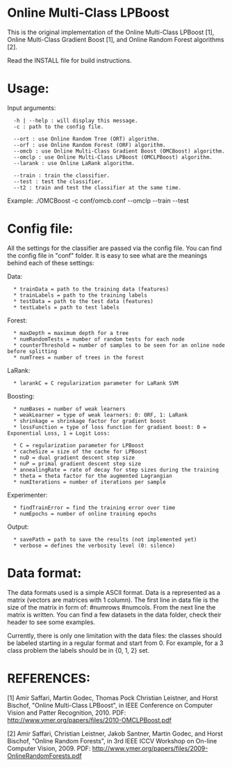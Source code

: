 Online Multi-Class LPBoost
=========================

This is the original implementation of the Online Multi-Class LPBoost [1], Online Multi-Class Gradient Boost [1], and Online Random Forest algorithms [2]. 

Read the INSTALL file for build instructions.

Usage:
======
Input arguments:

      -h | --help : will display this message.
      -c : path to the config file.
      
      --ort : use Online Random Tree (ORT) algorithm.
      --orf : use Online Random Forest (ORF) algorithm.
      --omcb : use Online Multi-Class Gradient Boost (OMCBoost) algorithm.
      --omclp : use Online Multi-Class LPBoost (OMCLPBoost) algorithm.
      --larank : use Online LaRank algorithm.

      --train : train the classifier.
      --test : test the classifier.
      --t2 : train and test the classifier at the same time.

 Example:
      ./OMCBoost -c conf/omcb.conf --omclp --train --test

Config file:
============

All the settings for the classifier are passed via the config file. You can find the config file in "conf" folder. It is
easy to see what are the meanings behind each of these settings:

Data:

      * trainData = path to the training data (features)
      * trainLabels = path to the training labels
      * testData = path to the test data (features)
      * testLabels = path to test labels

Forest:

      * maxDepth = maximum depth for a tree
      * numRandomTests = number of random tests for each node
      * counterThreshold = number of samples to be seen for an online node before splitting
      * numTrees = number of trees in the forest

LaRank:

      * larankC = C regularization parameter for LaRank SVM

Boosting:

      * numBases = number of weak learners
      * weakLearner = type of weak learners: 0: ORF, 1: LaRank
      * shrinkage = shrinkage factor for gradient boost
      * lossFunction = type of loss function for gradient boost: 0 = Exponential Loss, 1 = Logit Loss:
      
      * C = regularization parameter for LPBoost
      * cacheSize = size of the cache for LPBoost
      * nuD = dual gradient descent step size
      * nuP = primal gradient descent step size
      * annealingRate = rate of decay for step sizes during the training
      * theta = theta factor for the augmented Lagrangian
      * numIterations = number of iterations per sample

Experimenter:

      * findTrainError = find the training error over time
      * numEpochs = number of online training epochs

Output:

      * savePath = path to save the results (not implemented yet)
      * verbose = defines the verbosity level (0: silence)

Data format:
============

The data formats used is a simple ASCII format. Data is a represented as a matrix (vectors are matrices with 1 column). The first line in data file is the size of the matrix in form of: \#numrows \#numcols. From the next line the matrix is written. You can find a few datasets in the data folder, check their header to see some examples. 

Currently, there is only one limitation with the data files: the classes should be labeled starting in a regular format and start from 0. For example, for a 3 class problem the labels should be in {0, 1, 2} set.

REFERENCES:
===========

[1] Amir Saffari, Martin Godec, Thomas Pock Christian Leistner, and Horst Bischof,
"Online Multi-Class LPBoost", in IEEE Conference on Computer Vision and Patter Recognition, 2010.
PDF: http://www.ymer.org/papers/files/2010-OMCLPBoost.pdf

[2] Amir Saffari, Christian Leistner, Jakob Santner, Martin Godec, and Horst Bischof,
"Online Random Forests", in 3rd IEEE ICCV Workshop on On-line Computer Vision, 2009.
PDF: http://www.ymer.org/papers/files/2009-OnlineRandomForests.pdf
